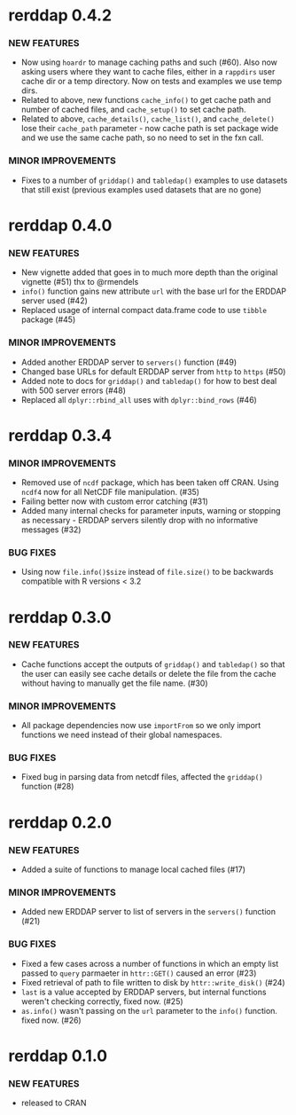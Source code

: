 rerddap 0.4.2
=============

### NEW FEATURES

* Now using `hoardr` to manage caching paths and such (#60). Also
now asking users where they want to cache files, either in a 
`rappdirs` user cache dir or a temp directory. Now on tests and examples
we use temp dirs.
* Related to above, new functions `cache_info()` to get cache path and 
number of cached files, and `cache_setup()` to set cache path.
* Related to above, `cache_details()`, `cache_list()`, and `cache_delete()`
lose their `cache_path` parameter - now cache path is set package wide and 
we use the same cache path, so no need to set in the fxn call.

### MINOR IMPROVEMENTS

* Fixes to a number of `griddap()` and `tabledap()` examples to use 
datasets that still exist (previous examples used datasets that are no
gone)


rerddap 0.4.0
=============

### NEW FEATURES

* New vignette added that goes in to much more depth than 
the original vignette (#51) thx to @rmendels
* `info()` function gains new attribute `url` with the 
base url for the ERDDAP server used (#42)
* Replaced usage of internal compact data.frame code to 
use `tibble` package (#45)

### MINOR IMPROVEMENTS

* Added another ERDDAP server to `servers()` function (#49)
* Changed base URLs for default ERDDAP server from `http` 
to `https`  (#50)
* Added note to docs for `griddap()` and `tabledap()` for how
to best deal with 500 server errors (#48)
* Replaced all `dplyr::rbind_all` uses with `dplyr::bind_rows` (#46)


rerddap 0.3.4
=============

### MINOR IMPROVEMENTS

* Removed use of `ncdf` package, which has been taken off CRAN.
Using `ncdf4` now for all NetCDF file manipulation. (#35)
* Failing better now with custom error catching (#31)
* Added many internal checks for parameter inputs, warning or
stopping as necessary - ERDDAP servers silently drop with no
informative messages (#32)

### BUG FIXES

* Using now `file.info()$size` instead of `file.size()` to be
backwards compatible with R versions < 3.2


rerddap 0.3.0
=============

### NEW FEATURES

* Cache functions accept the outputs of `griddap()` and `tabledap()`
so that the user can easily see cache details or delete the file from
the cache without having to manually get the file name. (#30)

### MINOR IMPROVEMENTS

* All package dependencies now use `importFrom` so we only import
functions we need instead of their global namespaces.

### BUG FIXES

* Fixed bug in parsing data from netcdf files, affected the
`griddap()` function (#28)


rerddap 0.2.0
=============

### NEW FEATURES

* Added a suite of functions to manage local cached files (#17)

### MINOR IMPROVEMENTS

* Added new ERDDAP server to list of servers in the `servers()` function (#21)

### BUG FIXES

* Fixed a few cases across a number of functions in which an empty list
passed to `query` parmaeter in `httr::GET()` caused an error (#23)
* Fixed retrieval of path to file written to disk by `httr::write_disk()` (#24)
* `last` is a value accepted by ERDDAP servers, but internal functions
weren't checking correctly, fixed now. (#25)
* `as.info()` wasn't passing on the `url` parameter to the `info()` function.
fixed now. (#26)


rerddap 0.1.0
=============

### NEW FEATURES

* released to CRAN
